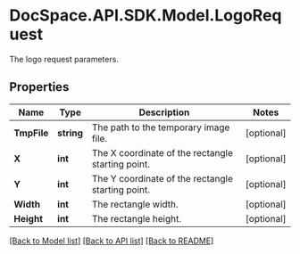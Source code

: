 # DocSpace.API.SDK.Model.LogoRequest
The logo request parameters.

## Properties

Name | Type | Description | Notes
------------ | ------------- | ------------- | -------------
**TmpFile** | **string** | The path to the temporary image file. | [optional] 
**X** | **int** | The X coordinate of the rectangle starting point. | [optional] 
**Y** | **int** | The Y coordinate of the rectangle starting point. | [optional] 
**Width** | **int** | The rectangle width. | [optional] 
**Height** | **int** | The rectangle height. | [optional] 

[[Back to Model list]](../README.md#documentation-for-models) [[Back to API list]](../README.md#documentation-for-api-endpoints) [[Back to README]](../README.md)

